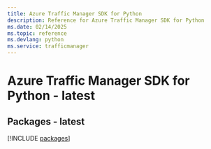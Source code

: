 ```yaml
---
title: Azure Traffic Manager SDK for Python
description: Reference for Azure Traffic Manager SDK for Python
ms.date: 02/14/2025
ms.topic: reference
ms.devlang: python
ms.service: trafficmanager
---
```

# Azure Traffic Manager SDK for Python - latest
## Packages - latest
[!INCLUDE [packages](traffic-manager-index.md)]